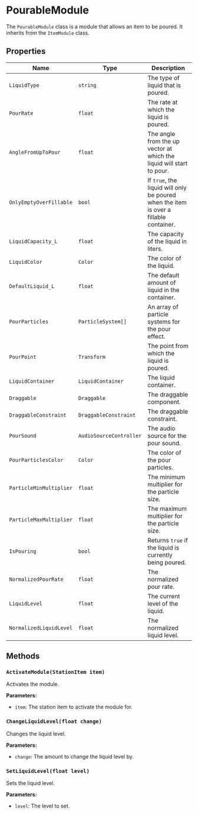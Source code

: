 # PourableModule

The `PourableModule` class is a module that allows an item to be poured. It inherits from the `ItemModule` class.

## Properties

| Name | Type | Description |
| --- | --- | --- |
| `LiquidType` | `string` | The type of liquid that is poured. |
| `PourRate` | `float` | The rate at which the liquid is poured. |
| `AngleFromUpToPour` | `float` | The angle from the up vector at which the liquid will start to pour. |
| `OnlyEmptyOverFillable` | `bool` | If `true`, the liquid will only be poured when the item is over a fillable container. |
| `LiquidCapacity_L` | `float` | The capacity of the liquid in liters. |
| `LiquidColor` | `Color` | The color of the liquid. |
| `DefaultLiquid_L` | `float` | The default amount of liquid in the container. |
| `PourParticles` | `ParticleSystem[]` | An array of particle systems for the pour effect. |
| `PourPoint` | `Transform` | The point from which the liquid is poured. |
| `LiquidContainer` | `LiquidContainer` | The liquid container. |
| `Draggable` | `Draggable` | The draggable component. |
| `DraggableConstraint` | `DraggableConstraint` | The draggable constraint. |
| `PourSound` | `AudioSourceController` | The audio source for the pour sound. |
| `PourParticlesColor` | `Color` | The color of the pour particles. |
| `ParticleMinMultiplier` | `float` | The minimum multiplier for the particle size. |
| `ParticleMaxMultiplier` | `float` | The maximum multiplier for the particle size. |
| `IsPouring` | `bool` | Returns `true` if the liquid is currently being poured. |
| `NormalizedPourRate` | `float` | The normalized pour rate. |
| `LiquidLevel` | `float` | The current level of the liquid. |
| `NormalizedLiquidLevel` | `float` | The normalized liquid level. |

## Methods

### `ActivateModule(StationItem item)`

Activates the module.

**Parameters:**

* `item`: The station item to activate the module for.

### `ChangeLiquidLevel(float change)`

Changes the liquid level.

**Parameters:**

* `change`: The amount to change the liquid level by.

### `SetLiquidLevel(float level)`

Sets the liquid level.

**Parameters:**

* `level`: The level to set.
